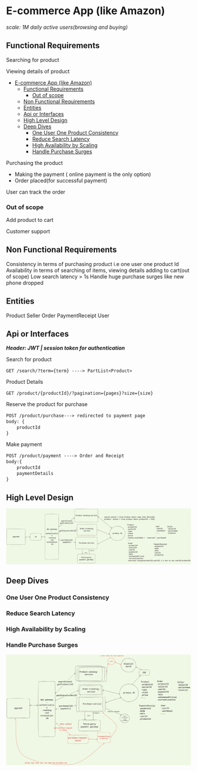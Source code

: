 # E-commerce App (like Amazon)

*scale: 1M daily active users(browsing and buying)*

## Functional Requirements
Searching for product

Viewing details of product
- [E-commerce App (like Amazon)](#e-commerce-app-like-amazon)
  - [Functional Requirements](#functional-requirements)
    - [Out of scope](#out-of-scope)
  - [Non Functional Requirements](#non-functional-requirements)
  - [Entities](#entities)
  - [Api or Interfaces](#api-or-interfaces)
  - [High Level Design](#high-level-design)
  - [Deep Dives](#deep-dives)
    - [One User One Product Consistency](#one-user-one-product-consistency)
    - [Reduce Search Latency](#reduce-search-latency)
    - [High Availability by Scaling](#high-availability-by-scaling)
    - [Handle Purchase Surges](#handle-purchase-surges)

Purchasing the product
- Making the payment ( online payment is the only option)
- Order placed(for successful payment)

User can track the order

### Out of scope
Add product to cart 

Customer support


## Non Functional Requirements

Consistency in terms of purchasing product i.e one user one product Id
Availability in terms of searching of items, viewing details adding to cart(out of scope)
Low search latency > 1s
Handle huge purchase surges like new phone dropped


## Entities

Product
Seller
Order
PaymentReceipt
User

## Api or Interfaces

***Header: JWT | session token for authentication***

Search for product

```
GET /search/?term={term} ----> PartList<Product>
```
Product Details
```
GET /product/{productId}/?pagination={pages}?size={size}
```

Reserve the product for purchase
```
POST /product/purchase---> redirected to payment page
body: {
    productId
}
```
Make payment

```
POST /product/payment ----> Order and Receipt
body:{
    productId
    paymentDetails
}
```

## High Level Design

![high-level design](image.png)

## Deep Dives

### One User One Product Consistency
### Reduce Search Latency
### High Availability by Scaling
### Handle Purchase Surges

![deep dives](image-1.png)

